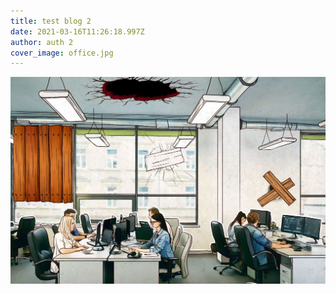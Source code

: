 ```yaml
---
title: test blog 2
date: 2021-03-16T11:26:18.997Z
author: auth 2
cover_image: office.jpg
---
```

![alt](office.jpg "title")